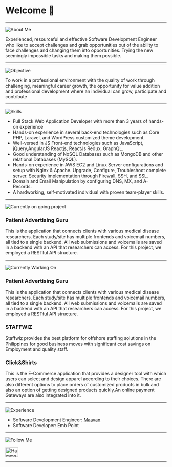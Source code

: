 # Welcome 👋


---

<img src="https://img.shields.io/badge/about Me-black.svg?&style=for-the-badge&logo=NuxtJS&logoColor=white" alt="About Me" />

Experienced, resourceful and effective Software Development Engineer who like to accept challenges and grab opportunities out of the ability to face challenges and changing them into opportunities. Trying the new seemingly impossible tasks and making them possible.

---

<img src="https://img.shields.io/badge/Objective-black.svg?&style=for-the-badge&logo=NuxtJS&logoColor=white" alt="Objective" />

To work in a professional environment with the quality of work through challenging, meaningful career growth, the opportunity for value addition and professional development where an individual can grow, participate and contribute

---

<img src="https://img.shields.io/badge/Skills & Abilities-black.svg?&style=for-the-badge&logo=Skills & Abilities&logoColor=white" alt="Skills" />

- Full Stack Web Application Developer with more than 3 years of hands-on experience
- Hands-on experience in several back-end technologies such as Core PHP, Laravel, and WordPress customized theme development.
- Well-versed in JS Front-end technologies such as JavaScript, jQuery,AngularJS Reactjs, ReactJs Redux, GraphQL.
- Good understanding of NoSQL Databases such as MongoDB and other relational Databases (MySQL).
- Hands-on experience in AWS EC2 and Linux Server configurations and setup with Nginx & Apache. Upgrade, Configure, Troubleshoot complete server. Security implementation through Firewall, SSH, and SSL.
- Domain and Email Manipulation by configuring DNS, MX, and A-Records.
- A hardworking, self-motivated individual with proven team-player skills.

--- 

<img src="https://img.shields.io/badge/Currently on going project-black.svg?&style=for-the-badge&logo=NuxtJS&logoColor=white" alt="Currently on going project" />

### Patient Advertising Guru

This is the application that connects clients with various medical disease researchers. Each study/site has multiple frontends and voicemail numbers, all tied to a single backend. All web submissions and voicemails are saved in a backend with an API that researchers can access. For this project, we employed a RESTful API structure.

---

<img src="https://img.shields.io/badge/Accomplishments-black.svg?&style=for-the-badge&logo=NuxtJS&logoColor=white" alt="Currently Working On" />

### Patient Advertising Guru

This is the application that connects clients with various medical disease researchers. Each study/site has multiple frontends and voicemail numbers, all tied to a single backend. All web submissions and voicemails are saved in a backend with an API that researchers can access. For this project, we employed a RESTful API structure.

### STAFFWIZ

Staffwiz provides the best platform for offshore staffing solutions in the Philippines for good business moves with significant cost savings on Employment and quality staff.

### Click&Shirts

This is the E-Commerce application that provides a designer tool with which users can select and design apparel according to their choices. There are also different options to place orders of customized products in bulk and also an option of getting designed products quickly.An online payment Gateways are also integrated into it.

---

<img src="https://img.shields.io/badge/Professional Experience-black.svg?&style=for-the-badge&logo=NuxtJS&logoColor=white" alt="Experience" />

- Software Development Engineer: [Maavan](https://maavan.com/)
- Software Developer: Emb Point

---

<img src="https://img.shields.io/badge/Follow Me-black.svg?&style=for-the-badge&logo=NuxtJS&logoColor=white" alt="Follow Me" />

<a href="https://www.linkedin.com/in/hammad-ahmad-bhutta-ba102412b/" target="blank"><img align="center" src="https://cdn.jsdelivr.net/npm/simple-icons@3.0.1/icons/linkedin.svg" alt="Hammad Ahmad Bhutta/" height="30" width="40" /></a>

---
